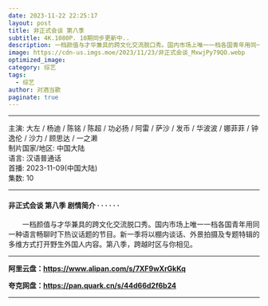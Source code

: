 ```yaml
---
date: 2023-11-22 22:25:17
layout: post
title: 非正式会谈 第八季
subtitle: 4K.1080P. 10期同步更新中..
description: 一档颜值与才华兼具的跨文化交流脱口秀。国内市场上唯一一档各国青年用同一种语言畅聊时下热议话题的节目。新一季将以棚内谈话、外景拍摄及专题特辑的多维方式打开野生外国人内容。第八季，跨越时区与你相见......
image: https://cdn-us.imgs.moe/2023/11/23/非正式会谈_MxwjPy79QO.webp
optimized_image: 
category: 综艺
tags:
  - 综艺
author: 对酒当歌
paginate: true
---
```


---

主演: 大左 / 杨迪 / 陈铭 / 陈超 / 功必扬 / 阿雷 / 萨沙 / 发币 / 华波波 / 娜菲菲 / 钟逸伦 / 沙力 / 顾思达 / 一之濑  
制片国家/地区: 中国大陆  
语言: 汉语普通话  
首播: 2023-11-09(中国大陆)  
集数: 10  

---

#### 非正式会谈 第八季 剧情简介 · · · · · ·

　　一档颜值与才华兼具的跨文化交流脱口秀。国内市场上唯一一档各国青年用同一种语言畅聊时下热议话题的节目。新一季将以棚内谈话、外景拍摄及专题特辑的多维方式打开野生外国人内容。第八季，跨越时区与你相见。

---

**阿里云盘：<https://www.alipan.com/s/7XF9wXrGkKq>**

**夸克网盘：<https://pan.quark.cn/s/44d66d2f6b24>**

---
